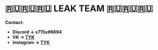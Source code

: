 # 🇷🇺🇷🇺🇷🇺 LEAK TEAM 🇷🇺🇷🇺🇷🇺

**Contact:**
- **Discord -> x715x#8894**
- **VK -> [TYK](https://vk.com/kex__sl_s)**
- **Instagram -> [TYK](https://instagram.com/okeyndell)**

